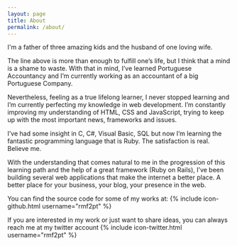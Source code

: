 ```yaml
---
layout: page
title: About
permalink: /about/
---
```


I'm a father of three amazing kids and the husband of one loving wife.


The line above is more than enough to fulfill one’s life, but I think that a mind is a shame to waste.
With that in mind, I’ve learned Portuguese Accountancy and I’m currently working as an accountant of a big Portuguese Company.


Nevertheless, feeling as a true lifelong learner, I never stopped learning and I’m currently perfecting my knowledge in web development. I’m constantly improving my understanding of HTML, CSS and JavaScript, trying to keep up with the most important news, frameworks and issues.

I’ve had some insight in C, C#, Visual Basic, SQL but now I’m learning the fantastic programming language that is Ruby. The satisfaction is real. Believe me.

With the understanding that comes natural to me in the progression of this learning path and the help of a great framework (Ruby on Rails), I’ve been building several web applications that make the internet a better place. A better place for your business, your blog, your presence in the web.

You can find the source code for some of my works at:
{% include icon-github.html username="rmf2pt" %} 

If you are interested in my work or just want to share ideas, you can always reach me at my twitter account  {% include icon-twitter.html username="rmf2pt" %}

